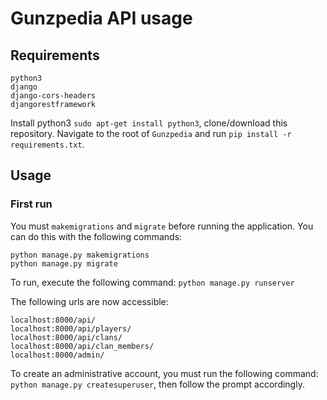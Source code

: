 # Gunzpedia API usage
## Requirements
```
python3
django
django-cors-headers
djangorestframework
```

Install python3 `sudo apt-get install python3`, clone/download this repository. Navigate to the root of `Gunzpedia` and run `pip install -r requirements.txt`. 

## Usage
### First run
You must `makemigrations` and `migrate` before running the application. You can do this with the following commands:
```
python manage.py makemigrations
python manage.py migrate
```

To run, execute the following command: `python manage.py runserver`

The following urls are now accessible:
```
localhost:8000/api/
localhost:8000/api/players/
localhost:8000/api/clans/
localhost:8000/api/clan_members/
localhost:8000/admin/
```

To create an administrative account, you must run the following command: `python manage.py createsuperuser`, then follow the prompt accordingly.
